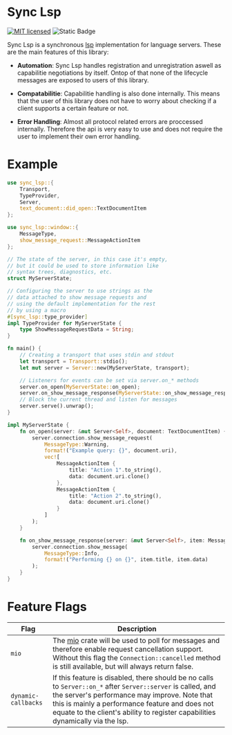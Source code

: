 # Sync Lsp

[![MIT licensed][mit-badge]][mit-url]
![Static Badge](https://img.shields.io/badge/potato-wedges-yellow)

[mit-badge]: https://img.shields.io/badge/license-MIT-blue.svg
[mit-url]: https://github.com/K83FJ3M4/sync-lsp/blob/main/LICENSE

Sync Lsp is a synchronous [lsp](https://microsoft.github.io/language-server-protocol/) implementation for language servers.
These are the main features of this library:

- **Automation**: Sync Lsp handles registration and unregistration aswell as capabilitie negotiations by itself. Ontop of that none of the lifecycle messages are exposed to users of this library.

- **Compatabilitie**: Capabilitie handling is also done internally. This means that the user of this library does not have to worry about checking if a client supports a certain feature or not.

- **Error Handling**: Almost all protocol related errors are proccessed internally. Therefore the api is very easy to use and does not require the user to implement their own error handling.

# Example

```rust
use sync_lsp::{
    Transport,
    TypeProvider,
    Server,
    text_document::did_open::TextDocumentItem
};

use sync_lsp::window::{
    MessageType,
    show_message_request::MessageActionItem
};

// The state of the server, in this case it's empty,
// but it could be used to store information like
// syntax trees, diagnostics, etc.
struct MyServerState;

// Configuring the server to use strings as the 
// data attached to show message requests and
// using the default implementation for the rest
// by using a macro
#[sync_lsp::type_provider]
impl TypeProvider for MyServerState {
    type ShowMessageRequestData = String;
}

fn main() {
    // Creating a transport that uses stdin and stdout
    let transport = Transport::stdio();
    let mut server = Server::new(MyServerState, transport);

    // Listeners for events can be set via server.on_* methods
    server.on_open(MyServerState::on_open);
    server.on_show_message_response(MyServerState::on_show_message_response);
    // Block the current thread and listen for messages
    server.serve().unwrap();
}

impl MyServerState {
    fn on_open(server: &mut Server<Self>, document: TextDocumentItem) {
        server.connection.show_message_request(
            MessageType::Warning,
            format!("Example query: {}", document.uri),
            vec![
                MessageActionItem {
                    title: "Action 1".to_string(),
                    data: document.uri.clone()
                },
                MessageActionItem {
                    title: "Action 2".to_string(),
                    data: document.uri.clone()
                }
            ]
        );
    }

    fn on_show_message_response(server: &mut Server<Self>, item: MessageActionItem<String>) {
        server.connection.show_message(
            MessageType::Info,
            format!("Performing {} on {}", item.title, item.data)
        );
    }
}
```

# Feature Flags

| Flag | Description |
|------|-------------|
| `mio` | The [mio](https://github.com/tokio-rs/mio) crate will be used to poll for messages and therefore enable request cancellation support. Without this flag the `Connection::cancelled` method is still available, but will always return false. |
| `dynamic-callbacks` | If this feature is disabled, there should be no calls to `Server::on_*` after `Server::server` is called, and the server's performance may improve. Note that this is mainly a performance feature and does not equate to the client's ability to register capabilities dynamically via the lsp. |